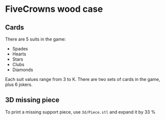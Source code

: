 # FiveCrowns wood case

## Cards
There are 5 suits in the game:
- Spades
- Hearts
- Stars
- Clubs
- Diamonds

Each suit values range from 3 to K. There are two sets of cards in the game, plus 6 jokers.

## 3D missing piece
To print a missing support piece, use `3d/Piece.stl` and expand it by 33 %
